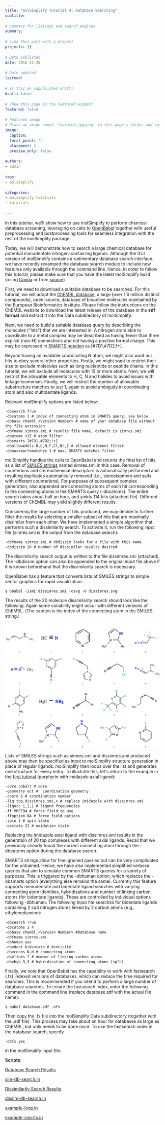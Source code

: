 ```yaml
---
title: "molSimplify Tutorial 4: Database Searching"
subtitle: 

# Summary for listings and search engines
summary: 

# Link this post with a project
projects: []

# Date published
date: 2016-12-25

# Date updated
lastmod: 

# Is this an unpublished draft?
draft: false

# Show this page in the Featured widget?
featured: false

# Featured image
# Place an image named `featured.jpg/png` in this page's folder and customize its options here.
image:
  caption: 
  focal_point: ""
  placement: 2
  preview_only: false

authors:
- admin

tags:
- molsimplify

categories:
- molsimplify-tutorials
- tutorials

---
```

In this tutorial, we'll show how to use molSimplify to perform chemical database screening, leveraging on calls to [OpenBabel](http://openbabel.org/docs/dev/Fingerprints/intro.html) together with useful preprocessing and postprocessing tools for seamless integration with the rest of the molSimplify package.


Today, we will demonstrate how to search a large chemical database for potential monodentate nitrogen-containing ligands. Although the GUI version of molSimplify contains a rudimentary database search interface, we have recently revamped the database search module to include new features only available through the command line. Hence, in order to follow this tutorial, please make sure that you have the latest molSimplify build (using [Conda](../2021-10-27-installing-molsimplify/) or from [source](http://github.com/hjkgrp/molSimplify/tree/compact)).


First, we need to download a suitable database to be searched. For this tutorial, we will adopt the [ChEMBL database](http://www.ebi.ac.uk/chembl/), a large (over 1.6 million distinct compounds), open-source, database of bioactive molecules maintained by the European Bioinformatics Institute. Please follow the instructions on the ChEMBL website to download the latest release of the database in the **sdf format** and extract it into the Data subdirectory of molSimplify. 


Next, we need to build a suitable database query by describing the molecules ("hits") that we are interested in. A nitrogen atom able to coordinate to a metal complex may be described as having fewer than three explicit (non-H) connections and not having a positive formal charge. This may be expressed in [SMARTS notation](http://www.daylight.com/dayhtml/doc/theory/theory.smarts.html) as [#7D1,#7D2;!+].


Beyond having an available coordinating N atom, we might also want our hits to obey several other properties. Firstly, we might want to restrict their size to exclude molecules such as long nucleotide or peptide chains. In this tutorial, we will exclude all molecules with 15 or more atoms. Next, we will restrict the allowable elements to H, C, N and halides to avoid issues with linkage isomerism. Finally, we will restrict the number of allowable substructure matches to just 1, again to avoid ambiguity in coordinating atom and also multidentate ligands.


Relevant molSimplify options are listed below:

    -dbsearch True
    -dbcatoms 1 # index of connecting atom in SMARTS query, see below
    -dbbase chembl_<Version Number> # name of your database file without the file extension
    -dbfname simres.smi # results file name, default is simres.smi
    -dbatoms <15 # atom filter
    -dbsmarts [#7D1,#7D2;!+]
    -dballowedels H,C,N,F,Cl,Br,I # allowed element filter
    -dbmaxsmartsmatches 1 # max. SMARTS matches filter

molSimplify handles the calls to OpenBabel and returns the final list of hits as a list of [SMILES strings](http://www.daylight.com/dayhtml/doc/theory/theory.smiles.html) named simres.smi in this case. Removal of counterions and stereochemical descriptors is automatically performed and resulting duplicates automatically removed (i.e., stereoisomers and salts with different counterions). For purposes of subsequent complex generation, also appended are connecting atoms of each hit corresponding to the connecting atoms in the SMARTS query (-dbcatoms). The entire search takes about half an hour, and yields 114 hits (attached file). Different versions of ChEMBL may yield slightly different results.


Considering the large number of hits produced, we may decide to further filter the results by selecting a smaller subset of hits that are maximally dissimilar from each other. We have implemented a simple algorithm that performs such a dissimilarity search. To activate it, run the following input file (simres.smi is the output from the database search):


    -dbfname simres.smi # dbdissim looks for a file with this name  
    -dbdissim 20 # number of dissimilar results desired


The dissimilarity search output is written to the file dissimres.smi (attached). The -dbdissim option can also be appended to the original input file above if it is known beforehand that the dissimilarity search is necessary.


OpenBabel has a feature that converts lists of SMILES strings to simple vector graphics for rapid visualization:


    $ obabel -ismi dissimres.smi -osvg -O dissimres.svg


The results of the 20 molecule dissimilarity search should look like the following. Again some variability might occur with different versions of ChEMBL. (The caption is the index of the connecting atom in the SMILES string.)


![](4-dissim.png)


Lists of SMILES strings such as simres.smi and dissimres.smi produced above may then be specified as input to molSimplify structure generation in place of regular ligands. molSimplify then loops over the list and generates one structure for every entry. To illustrate this, let's return to the example in the [first tutorial](../2016-06-18-molsimplify-tutorial-1-structure-generation/) (porphyrin with imidazole axial ligand):


    -core cobalt # core  
    -geometry oct #  coordination geometry  
    -coord 6 # coordination number  
    -lig tpp,dissimres.smi,x # replace imidazole with dissimres.smi  
    -ligocc 1,1,1 # ligand frequencies  
    -ff MMFF94 # force field to use  
    -ffoption BA # force field options  
    -spin 1 # spin state  
    -oxstate II # oxidation state


Replacing the imidazole axial ligand with dissimres.smi results in the generation of 20 tpp complexes with different axial ligands. Recall that we previously already found the correct connecting atom through the -dbcatoms option during the database search.


SMARTS strings allow for fine-grained queries but can be very complicated for the untrained. Hence, we have also implemented simplified verbose queries that aim to simulate common SMARTS queries for a variety of purposes. This is triggered by the -dbhuman option, which replaces the -dbsmarts option (everything else remains the same). Currently this feature supports monodentate and bidentate ligand searches with varying connecting atom identities, hybridizations and number of linking carbon atoms (for bidentate ligands). These are controlled by individual options following -dbhuman. The following input file searches for bidentate ligands containing 2 sp3 nitrogen atoms linked by 2 carbon atoms (e.g., ethylenediamine):


    -dbsearch True
    -dbcatoms 1 4
    -dbbase chembl_<Version Number> #Database name
    -dbfname simres.smi
    -dbhuman yes
    -dbvdent bidentate # denticity
    -dbvconns N,N # connecting atoms
    -dbvlinks 2 # number of linking carbon atoms
    -dbvhyb 3,3 # hybridization of connecting atoms (sp^n)
    
Finally, we note that OpenBabel has the capability to work with fastsearch (.fs) indexed versions of databases, which can reduce the time required for searches. This is recommended if you intend to perform a large number of database searches. To create the fastsearch index, enter the following command in the command line (replace database.sdf with the actual file name):


    $ babel database.sdf -ofs


Then copy the .fs file into the molSimplify Data subdirectory (together with the .sdf file). This process may take about an hour for databases as large as ChEMBL, but only needs to be done once. To use the fastsearch index in the database search, specify


    -dbfs yes


in the molSimplify input file.

**Scripts:**

[Database Search Results](simres.smi)

[sim-db-search.in](sim-db-search.in)

[Dissimilarity Search Results](dissimres.smi)

[dissim-db-search.in](dissim-db-search.in)

[example-loop.in](example-loop.in)

[example-smarts.in](example-smarts.in)


